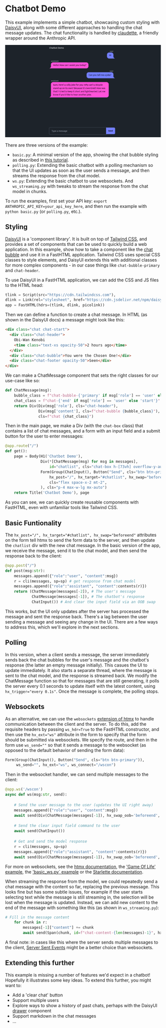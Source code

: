 # Chatbot Demo

This example implements a simple chatbot, showcasing custom styling with [DaisyUI](https://daisyui.com/), along with some different approaches to handling the chat message updates. The chat functionality is handled by [claudette](https://claudette.answer.ai/), a friendly wrapper around the Anthropic API. 

![Screenshot of the chatbot](screenshot.png)

There are three versions of the example:

- `basic.py`: A minimal version of the app, showing the chat bubble styling as described in [this tutorial](https://fhdocs.answer.ai/by_example.html#full-example-3---chatbot-example-with-daisyui-components).
- `polling.py`: Extending the basic chatbot with a polling mechanism so that the UI updates as soon as the user sends a message, and then streams the response from the chat model.
- `ws.py`: Extending the basic chatbot to use websockets. And `ws_streaming.py` with tweaks to stream the response from the chat model in chunks.

To run the examples, first set your API key: `export ANTHROPIC_API_KEY=your_api_key_here`, and then run the example with `python basic.py` (or `polling.py`, etc.).

## Styling

[DaisyUI](https://daisyui.com/) is a 'component library'. It is built on top of [Tailwind CSS](https://tailwindcss.com/), and provides a set of components that can be used to quickly build a web application. In this example, show how to take a component like the [chat bubble](https://daisyui.com/components/chat/) and use it in a FastHTML application. Tailwind CSS uses special CSS classes to style elements, and DaisyUI extends this with additional classes for more complex components - in our case things like `chat-bubble-primary` and `chat-header`. 

To use DaisyUI in a FastHTML application, we can add the CSS and JS files to the HTML head:

```python
tlink = Script(src="https://cdn.tailwindcss.com"),
dlink = Link(rel="stylesheet", href="https://cdn.jsdelivr.net/npm/daisyui@4.11.1/dist/full.min.css")
app = FastHTML(hdrs=(tlink, dlink, picolink))
```

Then we can define a function to create a chat message. In HTML (as shown in the DaisyUI docs) a message might look like this:
    
```html
<div class="chat chat-start">
  <div class="chat-header">
    Obi-Wan Kenobi
    <time class="text-xs opacity-50">2 hours ago</time>
  </div>
  <div class="chat-bubble">You were the Chosen One!</div>
  <div class="chat-footer opacity-50">Seen</div>
</div>
```

We can make a ChatMessage component that sets the right classes for our use-case like so:


```python
def ChatMessage(msg):
    bubble_class = f"chat-bubble-{'primary' if msg['role'] == 'user' else 'secondary'}"
    chat_class = f"chat-{'end' if msg['role'] == 'user' else 'start'}"
    return Div(Div(msg['role'], cls="chat-header"),
               Div(msg['content'], cls=f"chat-bubble {bubble_class}"),
               cls=f"chat {chat_class}")
```

Then in the main page, we make a Div (with the `chat-box` class) that contains a list of chat messages, and a form with an input field and a submit button for the user to enter messages:

```python
@app.route("/")
def get():
    page = Body(H1('Chatbot Demo'),
                Div(*[ChatMessage(msg) for msg in messages],
                    id="chatlist", cls="chat-box h-[73vh] overflow-y-auto"),
                Form(Group(ChatInput(), Button("Send", cls="btn btn-primary")),
                    hx_post="/", hx_target="#chatlist", hx_swap="beforeend",
                    cls="flex space-x-2 mt-2",
                ), cls="p-4 max-w-lg mx-auto")
    return Title('Chatbot Demo'), page
```

As you can see, we can quickly create reusable components with FastHTML, even with unfamiliar tools like Tailwind CSS.

## Basic Funtionality

The `hx_post="/", hx_target="#chatlist", hx_swap="beforeend"` attributes on the form tell htmx to send the form data to the server, and then update the `chatlist` div with the new chat message. In the basic version of the app, we receive the message, send it to the chat model, and then send the response back to the client:

```python
@app.post("/")
def post(msg:str):
    messages.append({"role":"user", "content":msg})
    r = cli(messages, sp=sp) # get response from chat model
    messages.append({"role":"assistant", "content":contents(r)})
    return (ChatMessage(messages[-2]), # The user's message
            ChatMessage(messages[-1]), # The chatbot's response
            ChatInput()) # And clear the input field via an OOB swap
```

This works, but the UI only updates after the server has processed the message and sent the response back. There's a lag between the user sending a message and seeing any change in the UI. There are a few ways to address this, which we'll explore in the next sections.

## Polling

In this version, when a client sends a message, the server immediately sends back the chat bubbles for the user's message and the chatbot's response (the latter an empty message initially). This casues the UI to update immediately. It also starts a separate thread, where the message is sent to the chat model, and the response is streamed back. We modify the ChatMessage function so that for messages that are still generating, it polls the server every 0.1 seconds to update itself with the latest content, using `hx_trigger="every 0.1s"`. Once the message is complete, the polling stops.

## Websockets

As an alternative, we can use the `websockets` [extension of htmx](https://v1.htmx.org/extensions/web-sockets/) to handle communication between the client and the server. To do this, add the requisite headers by passing `ws_hdr=True` to the FastHTML constructor, and then use the `hx_ext="ws"` attribute in the form to specify that the form should be submitted via websockets. We specify the route, and then in the form use `ws_send=""` so that it sends a message to the websocket (as opposed to the default behavior of sending the form data):

```python
Form(Group(ChatInput(), Button("Send", cls="btn btn-primary")),
     ws_send="", hx_ext="ws", ws_connect="/wscon")
```

Then in the websocket handler, we can send multiple messages to the client:

```python
@app.ws('/wscon')
async def ws(msg:str, send):

    # Send the user message to the user (updates the UI right away)
    messages.append({"role":"user", "content":msg})
    await send(Div(ChatMessage(messages[-1]), hx_swap_oob='beforeend', id="chatlist"))

    # Send the clear input field command to the user
    await send(ChatInput())

    # Get and send the model response
    r = cli(messages, sp=sp)
    messages.append({"role":"assistant", "content":contents(r)})
    await send(Div(ChatMessage(messages[-1]), hx_swap_oob='beforeend', id="chatlist"))
```

For more on websockets, see the [htmx documentation](https://v1.htmx.org/extensions/web-sockets/), the ['Game Of Life' example](https://github.com/AnswerDotAI/fasthtml-example/tree/main/00_game_of_life), the ['basic_ws.py` example](https://github.com/AnswerDotAI/fasthtml/blob/main/examples/basic_ws.py) or the [Starlette documentation](https://www.starlette.io/websockets/).

When streaming the response from the model, we could repeatedly send a chat message with the content so far, replacing the previous message. This looks fine but has some subtle issues, for example if the user starts selecting text while the message is still streaming in, the selection will be lost when the message is updated. Instead, we can add new content to the end of the message with something like this (as shown in `ws_streaming.py`):

```python
# Fill in the message content  
    for chunk in r:
        messages[-1]["content"] += chunk
        await send(Span(chunk, id=f"chat-content-{len(messages)-1}", hx_swap_oob="beforeend"))
```

A final note: in cases like this where the server sends multiple messages to the client, [Server Sent Events](https://v1.htmx.org/docs/#websockets-and-sse) might be a better choice than websockets.

## Extending this further

This example is missing a number of features we'd expect in a chatbot! Hopefully it illustrates some key ideas. To extend this further, you might want to:
- Add a 'clear chat' button
- Support multiple users
- Explore ways to show a history of past chats, perhaps with the DaisyUI [drawer](https://daisyui.com/components/drawer/) component
- Support markdown in the chat messages
- ...




